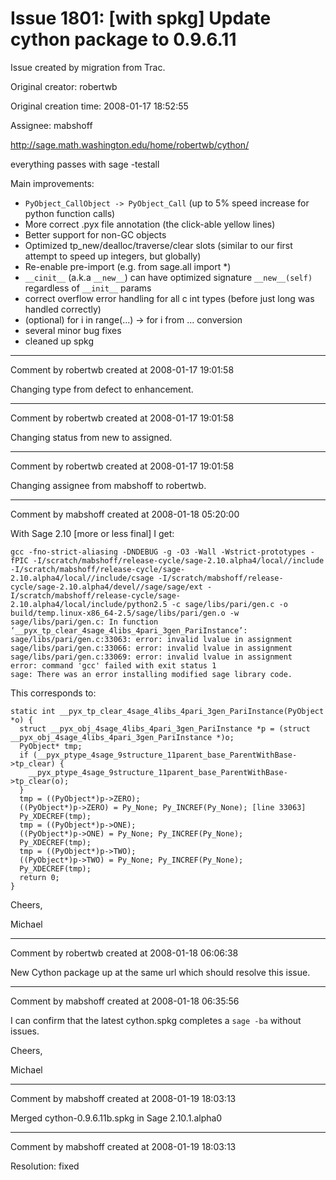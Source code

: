 # Issue 1801: [with spkg] Update cython package to 0.9.6.11

Issue created by migration from Trac.

Original creator: robertwb

Original creation time: 2008-01-17 18:52:55

Assignee: mabshoff

http://sage.math.washington.edu/home/robertwb/cython/

everything passes with sage -testall 

Main improvements:
 * `PyObject_CallObject -> PyObject_Call` (up to 5% speed increase for python function calls)
 * More correct .pyx file annotation (the click-able yellow lines)
 * Better support for non-GC objects
 * Optimized tp_new/dealloc/traverse/clear slots (similar to our first attempt to speed up  integers, but globally)
 * Re-enable pre-import (e.g. from sage.all import *)
 * `__cinit__` (a.k.a `__new__`) can have optimized signature `__new__(self)` regardless of `__init__` params
 * correct overflow error handling for all c int types (before just long was handled correctly)
 * (optional) for i in range(...) -> for i from ... conversion
 * several minor bug fixes
 * cleaned up spkg


---

Comment by robertwb created at 2008-01-17 19:01:58

Changing type from defect to enhancement.


---

Comment by robertwb created at 2008-01-17 19:01:58

Changing status from new to assigned.


---

Comment by robertwb created at 2008-01-17 19:01:58

Changing assignee from mabshoff to robertwb.


---

Comment by mabshoff created at 2008-01-18 05:20:00

With Sage 2.10 [more or less final] I get:

```
gcc -fno-strict-aliasing -DNDEBUG -g -O3 -Wall -Wstrict-prototypes -fPIC -I/scratch/mabshoff/release-cycle/sage-2.10.alpha4/local//include -I/scratch/mabshoff/release-cycle/sage-2.10.alpha4/local//include/csage -I/scratch/mabshoff/release-cycle/sage-2.10.alpha4/devel//sage/sage/ext -I/scratch/mabshoff/release-cycle/sage-2.10.alpha4/local/include/python2.5 -c sage/libs/pari/gen.c -o build/temp.linux-x86_64-2.5/sage/libs/pari/gen.o -w
sage/libs/pari/gen.c: In function ‘__pyx_tp_clear_4sage_4libs_4pari_3gen_PariInstance’:
sage/libs/pari/gen.c:33063: error: invalid lvalue in assignment
sage/libs/pari/gen.c:33066: error: invalid lvalue in assignment
sage/libs/pari/gen.c:33069: error: invalid lvalue in assignment
error: command 'gcc' failed with exit status 1
sage: There was an error installing modified sage library code.
```

This corresponds to:

```
static int __pyx_tp_clear_4sage_4libs_4pari_3gen_PariInstance(PyObject *o) {
  struct __pyx_obj_4sage_4libs_4pari_3gen_PariInstance *p = (struct __pyx_obj_4sage_4libs_4pari_3gen_PariInstance *)o;
  PyObject* tmp;
  if (__pyx_ptype_4sage_9structure_11parent_base_ParentWithBase->tp_clear) {
    __pyx_ptype_4sage_9structure_11parent_base_ParentWithBase->tp_clear(o);
  }
  tmp = ((PyObject*)p->ZERO);
  ((PyObject*)p->ZERO) = Py_None; Py_INCREF(Py_None); [line 33063]
  Py_XDECREF(tmp);
  tmp = ((PyObject*)p->ONE);
  ((PyObject*)p->ONE) = Py_None; Py_INCREF(Py_None);
  Py_XDECREF(tmp);
  tmp = ((PyObject*)p->TWO);
  ((PyObject*)p->TWO) = Py_None; Py_INCREF(Py_None);
  Py_XDECREF(tmp);
  return 0;
}
```


Cheers,

Michael


---

Comment by robertwb created at 2008-01-18 06:06:38

New Cython package up at the same url which should resolve this issue.


---

Comment by mabshoff created at 2008-01-18 06:35:56

I can confirm that the latest cython.spkg completes a `sage -ba` without issues.

Cheers,

Michael


---

Comment by mabshoff created at 2008-01-19 18:03:13

Merged cython-0.9.6.11b.spkg in Sage 2.10.1.alpha0


---

Comment by mabshoff created at 2008-01-19 18:03:13

Resolution: fixed
